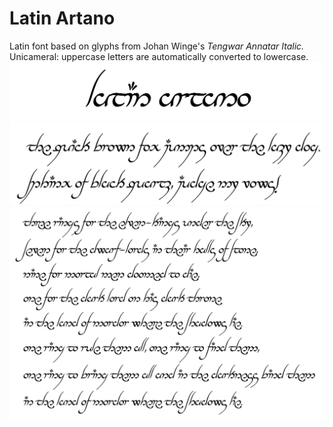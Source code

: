 # Latin Artano
Latin font based on glyphs from Johan Winge's *Tengwar Annatar Italic.*  
Unicameral: uppercase letters are automatically converted to lowercase.
![artano_latin_title](documentation/artano_latin_title.png)
![artano_latin_pangrams](documentation/artano_latin_pangrams.png)
![artano_one_ring](documentation/artano_one_ring.png)
